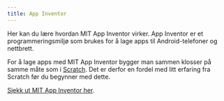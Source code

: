 ```yaml
---
title: App Inventor
---
```


Her kan du lære hvordan MIT App Inventor virker. App Inventor er et
programmeringsmiljø som brukes for å lage apps til Android-telefoner
og nettbrett.

For å lage apps med MIT App Inventor bygger man sammen klosser på
samme måte som i [Scratch](../scratch/). Det er derfor en fordel med
litt erfaring fra Scratch før du begynner med dette.

[Sjekk ut MIT App Inventor her](http://ai2.appinventor.mit.edu/).
